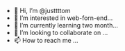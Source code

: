 - 👋 Hi, I’m @justtttom
- 👀 I’m interested in web-forn-end...
- 🌱 I’m currently learning two month...
- 💞️ I’m looking to collaborate on ...
- 📫 How to reach me ...

<!---
justtttom/justtttom is a ✨ special ✨ repository because its `README.md` (this file) appears on your GitHub profile.
You can click the Preview link to take a look at your changes.
--->
